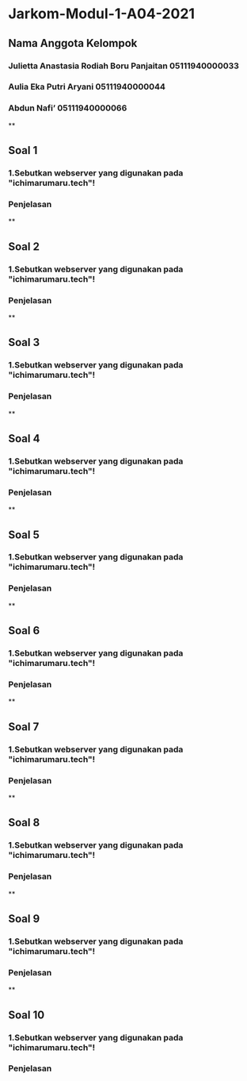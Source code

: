 # Jarkom-Modul-1-A04-2021

## Nama Anggota Kelompok 
### Julietta Anastasia Rodiah Boru Panjaitan 05111940000033 
### Aulia Eka Putri Aryani				            05111940000044 
### Abdun Nafi’					                    05111940000066 

**

## Soal 1
### 1.Sebutkan webserver yang digunakan pada "ichimarumaru.tech"! 
### Penjelasan

**

## Soal 2
### 1.Sebutkan webserver yang digunakan pada "ichimarumaru.tech"! 
### Penjelasan

**

## Soal 3
### 1.Sebutkan webserver yang digunakan pada "ichimarumaru.tech"! 
### Penjelasan

**

## Soal 4
### 1.Sebutkan webserver yang digunakan pada "ichimarumaru.tech"! 
### Penjelasan

**

## Soal 5
### 1.Sebutkan webserver yang digunakan pada "ichimarumaru.tech"! 
### Penjelasan

**

## Soal 6
### 1.Sebutkan webserver yang digunakan pada "ichimarumaru.tech"! 
### Penjelasan

**

## Soal 7
### 1.Sebutkan webserver yang digunakan pada "ichimarumaru.tech"! 
### Penjelasan

**

## Soal 8
### 1.Sebutkan webserver yang digunakan pada "ichimarumaru.tech"! 
### Penjelasan

**

## Soal 9
### 1.Sebutkan webserver yang digunakan pada "ichimarumaru.tech"! 
### Penjelasan

**

## Soal 10
### 1.Sebutkan webserver yang digunakan pada "ichimarumaru.tech"! 
### Penjelasan
